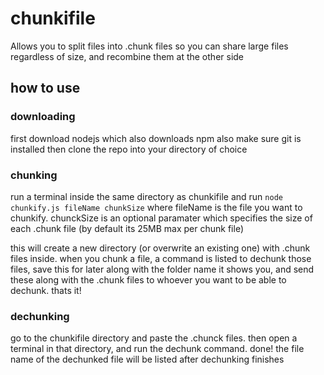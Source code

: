 # chunkifile
Allows you to split files into .chunk files so you can share large files regardless of size, and recombine them at the other side

## how to use
### downloading
first download nodejs which also downloads npm
also make sure git is installed
then clone the repo into your directory of choice

### chunking
run a terminal inside the same directory as chunkifile and run `node chunkify.js fileName chunkSize` where fileName is the file you want to chunkify.
chunckSize is an optional paramater which specifies the size of each .chunk file (by default its 25MB max per chunk file)

this will create a new directory (or overwrite an existing one) with .chunk files inside.
when you chunk a file, a command is listed to dechunk those files, save this for later along with the folder name it shows you, and send these along with the .chunk files
to whoever you want to be able to dechunk.
thats it!

### dechunking
go to the chunkifile directory and paste the .chunck files. then open a terminal in that directory, and run the dechunk command.
done! the file name of the dechunked file will be listed after dechunking finishes